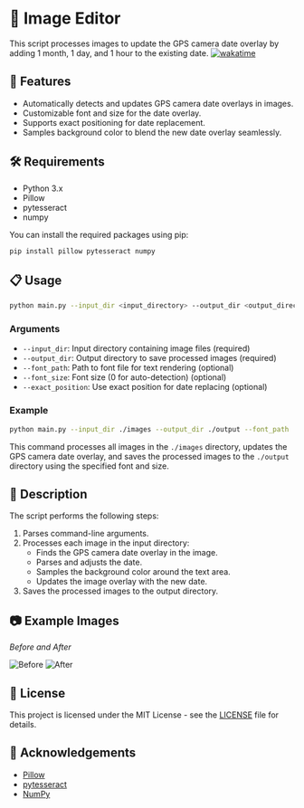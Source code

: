 # 📸 Image Editor

This script processes images to update the GPS camera date overlay by adding 1 month, 1 day, and 1 hour to the existing date.
[![wakatime](https://wakatime.com/badge/user/6fce47e6-f384-4fb2-9ab4-d7ce4a048eb8/project/75cfb9b3-5b90-428c-8677-8bf0bdf0e300.svg)](https://wakatime.com/badge/user/6fce47e6-f384-4fb2-9ab4-d7ce4a048eb8/project/75cfb9b3-5b90-428c-8677-8bf0bdf0e300)

## 🚀 Features

- Automatically detects and updates GPS camera date overlays in images.
- Customizable font and size for the date overlay.
- Supports exact positioning for date replacement.
- Samples background color to blend the new date overlay seamlessly.

## 🛠️ Requirements

- Python 3.x
- Pillow
- pytesseract
- numpy

You can install the required packages using pip:
```sh
pip install pillow pytesseract numpy
```

## 📋 Usage

```sh
python main.py --input_dir <input_directory> --output_dir <output_directory> [--font_path <font_file>] [--font_size <font_size>] [--exact_position]
```

### Arguments

- `--input_dir`: Input directory containing image files (required)
- `--output_dir`: Output directory to save processed images (required)
- `--font_path`: Path to font file for text rendering (optional)
- `--font_size`: Font size (0 for auto-detection) (optional)
- `--exact_position`: Use exact position for date replacing (optional)

### Example

```sh
python main.py --input_dir ./images --output_dir ./output --font_path ./fonts/arial.ttf --font_size 20 --exact_position
```

This command processes all images in the `./images` directory, updates the GPS camera date overlay, and saves the processed images to the `./output` directory using the specified font and size.

## 📖 Description

The script performs the following steps:

1. Parses command-line arguments.
2. Processes each image in the input directory:
   - Finds the GPS camera date overlay in the image.
   - Parses and adjusts the date.
   - Samples the background color around the text area.
   - Updates the image overlay with the new date.
3. Saves the processed images to the output directory.

## 📷 Example Images

*Before and After*

![Before](./examples/before.jpg) ![After](./examples/after.jpg)

## 📝 License

This project is licensed under the MIT License - see the [LICENSE](LICENSE) file for details.

## 🙏 Acknowledgements

- [Pillow](https://python-pillow.org/)
- [pytesseract](https://github.com/madmaze/pytesseract)
- [NumPy](https://numpy.org/)

